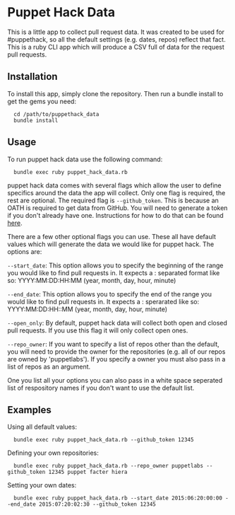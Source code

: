 # Puppet Hack Data

This is a little app to collect pull request data. It was created to be used for #puppethack, so all the default
settings (e.g. dates, repos) reflect that fact. This is a ruby CLI app which will produce a CSV full of data for
the request pull requests.

## Installation

To install this app, simply clone the repository. Then run a bundle install to get the gems you need:

```
  cd /path/to/puppethack_data
  bundle install
```

## Usage

To run puppet hack data use the following command:

```
  bundle exec ruby puppet_hack_data.rb
```

puppet hack data comes with several flags which allow the user to define specifics around the data the app will
collect. Only one flag is required, the rest are optional. The required flag is `--github_token`. This is because an OATH
is required to get data from GitHub. You will need to generate a token if you don't already have one. Instructions for
how to do that can be found [here](https://help.github.com/articles/creating-an-access-token-for-command-line-use).

There are a few other optional flags you can use. These all have default values which will generate the data we would
like for puppet hack. The options are:

`--start_date`: This option allows you to specify the beginning of the range you would like to find pull requests in.
It expects a : separated format like so: YYYY:MM:DD:HH:MM (year, month, day, hour, minute)

`--end_date`: This option allows you to specify the end of the range you would like to find pull requests in. It expects
a : sperarated like so: YYYY:MM:DD:HH::MM (year, month, day, hour, minute)

`--open_only`: By default, puppet hack data will collect both open and closed pull requests. If you use this flag it
will only collect open ones.

`--repo_owner`: If you want to specify a list of repos other than the default, you will need to provide the owner for
the repositories (e.g. all of our repos are owned by 'puppetlabs'). If you specify a owner you must also pass in a list
of repos as an argument.

One you list all your options you can also pass in a white space seperated list of respository names if you don't want
to use the default list.

## Examples

Using all default values:
```
  bundle exec ruby puppet_hack_data.rb --github_token 12345
```

Defining your own repositories:
```
  bundle exec ruby puppet_hack_data.rb --repo_owner puppetlabs --github_token 12345 puppet facter hiera
```

Setting your own dates:
```
  bundle exec ruby puppet_hack_data.rb --start_date 2015:06:20:00:00 --end_date 2015:07:20:02:30 --github_token 12345
```
